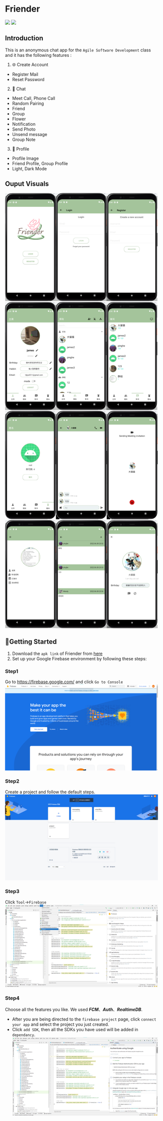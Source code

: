 # Friender

![](https://img.shields.io/badge/Java-9cf)
![](https://img.shields.io/badge/GoogleFirebase-lightgrey)



## Introduction

This is an anonymous chat app for the `Agile Software Development` class and it has the following features :

1. 🌐 Create Account
  * Register Mail
  * Reset Password

2. 💬 Chat
  * Meet Call, Phone Call
  * Random Pairing
  * Friend
  * Group
  * Flower
  * Notification
  * Send Photo
  * Unsend message
  * Group Note

3. 👤 Profile
  * Profile Image
  * Friend Profile, Group Profile
  * Light, Dark Mode

## Ouput Visuals
![Imgur](https://github.com/a3828162/Friender/blob/main/picture/5.png)
![Imgur](https://github.com/a3828162/Friender/blob/main/picture/6.png)
![Imgur](https://github.com/a3828162/Friender/blob/main/picture/7.png)
![Imgur](https://github.com/a3828162/Friender/blob/main/picture/8.png)

## 🔨Getting Started

1. Download the `apk link` of Friender from [here](https://drive.google.com/file/d/1soROmngn-LKTB6i8ZeDQUUv68UHyi931/view?usp=sharing") 
2. Set up your Google Firebase environment by following these steps: 
### Step1
Go to <a href="https://firebase.google.com/?">https://firebase.google.com/</a> and click `Go to Console`
![Imgur](https://github.com/a3828162/Friender/blob/main/picture/1.png)
### Step2
Create a project and follow the default steps. 
![Imgur](https://github.com/a3828162/Friender/blob/main/picture/2.png)
### Step3
Click `Tool`->`Firebase`
![Imgur](https://github.com/a3828162/Friender/blob/main/picture/3.png)
### Step4
Choose all the features you like. We used ***FCM***、***Auth***、***RealtimeDB***.
* After you are being directed to the `firebase project` page, click `connect your app` and select the project you just created. 
* Click `add SDK`, then all the SDKs you have used will be added in `dependancy`.
![Imgur](https://github.com/a3828162/Friender/blob/main/picture/4.png)

